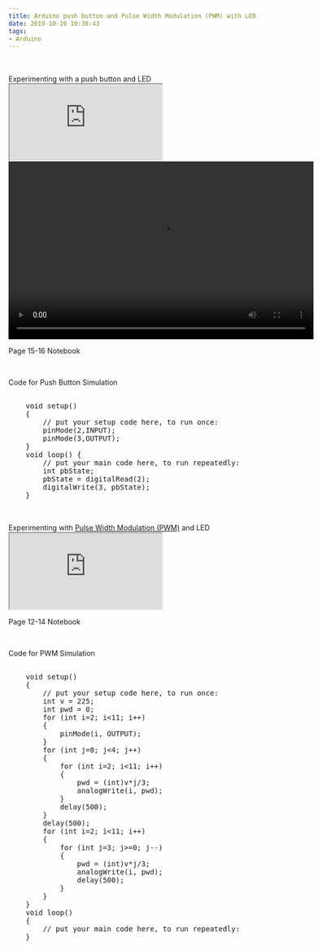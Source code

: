 ```yaml
---
title: Arduino push button and Pulse Width Modulation (PWM) with LED
date: 2019-10-10 10:38:43
tags: 
- Arduino
---
```


<br>
<br>    
<span>
Experimenting with a push button and LED
<br>

<div class="video-container"><iframe src="https://www.youtube.com/embed/..."></iframe></div>

<video width="600" height="350" controls>
<source src="video/push_button_simulation.mp4" type="video/mp4">
</video>      
</span>    
<p>Page 15-16 Notebook</p>
<br>
<div  itemprop ="text">
<p> Code for Push Button Simulation <p>
<div class ="codebox"  >
<pre >
<span align-text="left">
    void setup() 
    {
        // put your setup code here, to run once:
        pinMode(2,INPUT);
        pinMode(3,OUTPUT);
    }
    void loop() {
        // put your main code here, to run repeatedly:
        int pbState;
        pbState = digitalRead(2);
        digitalWrite(3, pbState);
    }
</span>  
</pre>
</div>    
</div>  
<br>    
<span>
Experimenting with <a href="https://learn.sparkfun.com/tutorials/pulse-width-modulation/duty-cycle">Pulse Width Modulation (PWM)</a> and LED
<br>
<div class="video-container"><iframe src="https://www.youtube.com/embed/0hTqB-NITJ0"></iframe></div>
    </span>    
<p>Page 12-14 Notebook</p>
<br>
<div  itemprop ="text">
<p> Code for PWM Simulation <p>
<div class ="codebox"  >
<pre>
<span>
    void setup() 
    {
        // put your setup code here, to run once:
        int v = 225; 
        int pwd = 0;
        for (int i=2; i<11; i++)
        {
            pinMode(i, OUTPUT);
        }
        for (int j=0; j<4; j++)
        {
            for (int i=2; i<11; i++)
            {
                pwd = (int)v*j/3;
                analogWrite(i, pwd);
            }
            delay(500);
        }
        delay(500);
        for (int i=2; i<11; i++)
        {
            for (int j=3; j>=0; j--)
            {
                pwd = (int)v*j/3;
                analogWrite(i, pwd);
                delay(500);
            }
        }
    }
    void loop() 
    {
        // put your main code here, to run repeatedly:
    }
</span>  
</pre>
</div>    
</div>